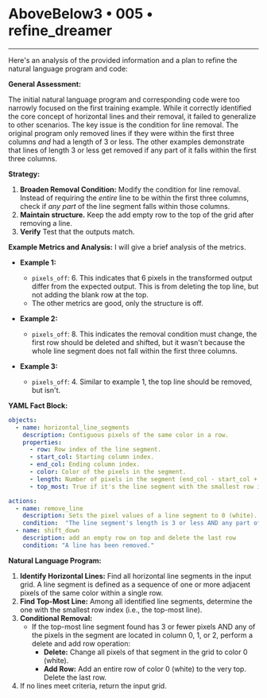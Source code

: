 # AboveBelow3 • 005 • refine_dreamer

---
Here's an analysis of the provided information and a plan to refine the natural language program and code:

**General Assessment:**

The initial natural language program and corresponding code were too narrowly focused on the first training example. While it correctly identified the core concept of horizontal lines and their removal, it failed to generalize to other scenarios. The key issue is the condition for line removal. The original program only removed lines if they were within the first three columns *and* had a length of 3 or less. The other examples demonstrate that lines of length 3 or less get removed if any part of it falls within the first three columns.

**Strategy:**

1.  **Broaden Removal Condition:** Modify the condition for line removal. Instead of requiring the *entire* line to be within the first three columns, check if *any part* of the line segment falls within those columns.
2. **Maintain structure.** Keep the add empty row to the top of the grid after removing a line.
3. **Verify** Test that the outputs match.

**Example Metrics and Analysis:**
I will give a brief analysis of the metrics.

*   **Example 1:**
    *   `pixels_off`: 6. This indicates that 6 pixels in the transformed output differ from the expected output. This is from deleting the top line, but not adding the blank row at the top.
    *   The other metrics are good, only the structure is off.

*   **Example 2:**
    *   `pixels_off`: 8.  This indicates the removal condition must change, the first row should be deleted and shifted, but it wasn't because the whole line segment does not fall within the first three columns.

*   **Example 3:**
    *   `pixels_off`: 4. Similar to example 1, the top line should be removed, but isn't.

**YAML Fact Block:**

```yaml
objects:
  - name: horizontal_line_segments
    description: Contiguous pixels of the same color in a row.
    properties:
      - row: Row index of the line segment.
      - start_col: Starting column index.
      - end_col: Ending column index.
      - color: Color of the pixels in the segment.
      - length: Number of pixels in the segment (end_col - start_col + 1).
      - top_most: True if it's the line segment with the smallest row index, False otherwise.

actions:
  - name: remove_line
    description: Sets the pixel values of a line segment to 0 (white).
    condition:  "The line segment's length is 3 or less AND any part of the line is in columns 0, 1, or 2."
  - name: shift_down
    description: add an empty row on top and delete the last row
    condition: "A line has been removed."
```

**Natural Language Program:**

1.  **Identify Horizontal Lines:** Find all horizontal line segments in the input grid. A line segment is defined as a sequence of one or more adjacent pixels of the same color within a single row.
2.  **Find Top-Most Line:** Among all identified line segments, determine the one with the smallest row index (i.e., the top-most line).
3. **Conditional Removal:**
   *   If the top-most line segment found has 3 or fewer pixels AND any of the pixels in the segment are located in column 0, 1, or 2, perform a delete and add row operation:
        *   **Delete:** Change all pixels of that segment in the grid to color 0 (white).
        *   **Add Row:** Add an entire row of color 0 (white) to the very top. Delete the last row.
4. If no lines meet criteria, return the input grid.


